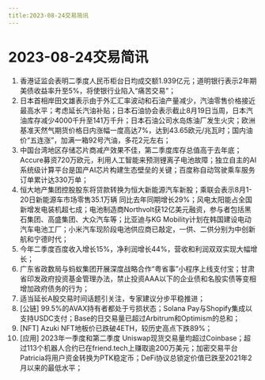 ```yaml
---
title:2023-08-24交易简讯
---
```

# 2023-08-24交易简讯
1. 香港证监会表明二季度人民币柜台日均成交额1.939亿元；道明银行表示2年期美债收益率升至5%，将使银行业陷入“痛苦交易”；
2. 日本首相岸田文雄表示由于外汇汇率波动和石油产量减少，汽油零售价格接近最高水平；考虑延长汽油补贴；日本石油协会表示截止8月19日当周，日本汽油库存减少4000千升至141万千升；日本石油公司水岛炼油厂发生火灾；欧洲基准天然气期货价格日内涨幅一度高达7%，达到43.65欧元/兆瓦时；国内油价“五连涨”，加满一箱92号汽油，多花2元左右；
3. 中国台湾地区存储芯片商减产效果不佳，第二季度库存总值高于去年底；Accure募资720万欧元，利用人工智能来预测锂离子电池故障；独立自主的AI系统级计算平台是国产AI芯片构建生态壁垒的关键；百度称自动驾驶乘车服务订单累计达330万单；
4. 恒大地产集团控股股东将贷款转换为恒大新能源汽车新股；乘联会表示8月1-20日新能源车市场零售35.1万辆 同比去年同期增长29%；风电太阳能占全国新增发电装机超七成；电池制造商Northvolt获12亿美元融资，参与者包括黑石集团、高盛集团、大众汽车等；比亚迪与KG Mobility计划在韩国建设电动汽车电池工厂；小米汽车现阶段电池供应商已敲定，一供、二供分别为中创新航和宁德时代；
5. 今年二季度百度收入增长15%，净利润增长44%，营收和利润双双实现大幅增长；
6. 广东省政数局与蚂蚁集团开展深度战略合作“粤省事”小程序上线支付宝；甘肃省印发政府投资基金管理办法，禁止投资AAA以下的企业债和名股实债等变相增加政府债务的行为；
7. 适当延长A股交易时间话题引关注，专家建议分步平稳推进；
8. [公链] 99.5%的AVAX持有者都处于亏损状态；Solana Pay与Shopify集成以支持USDC支付；Base的日交易量已超过Arbitrum和Optimism的总和；
9. [NFT] Azuki NFT地板价已跌破4ETH，较历史高点下跌89%；
10. [应用] 2023年一季度和第二季度 Uniswap现货交易量均超过Coinbase；超过113个机器人合约已在friend.tech上赚取逾200万美元；加密交易平台Patricia将用户资金转换为PTK稳定币；DeFi协议总锁定价值已跌至2021年2月以来的最低水平；